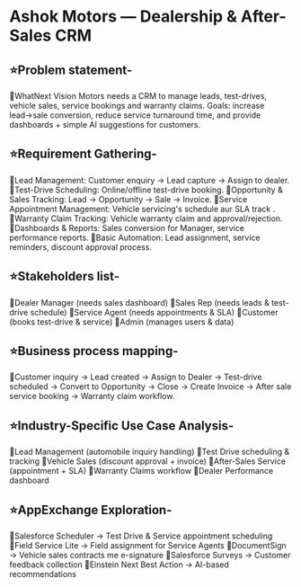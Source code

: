 # Ashok Motors — Dealership & After-Sales CRM

## ⭐Problem statement-

🔹WhatNext Vision Motors needs a CRM to manage leads, test-drives, vehicle sales, service bookings and warranty claims. Goals: increase lead→sale conversion, reduce service turnaround time, and provide dashboards + simple AI suggestions for customers.


## ⭐Requirement Gathering-

🔹Lead Management: Customer enquiry → Lead capture → Assign to dealer.
🔹Test-Drive Scheduling: Online/offline test-drive booking.
🔹Opportunity & Sales Tracking: Lead → Opportunity → Sale → Invoice.
🔹Service Appointment Management: Vehicle servicing's schedule aur SLA track .
🔹Warranty Claim Tracking: Vehicle warranty claim and approval/rejection.
🔹Dashboards & Reports: Sales conversion for Manager, service performance reports.
🔹Basic Automation: Lead assignment, service reminders, discount approval process.


## ⭐Stakeholders list-

🔹Dealer Manager (needs sales dashboard)
🔹Sales Rep (needs leads & test-drive schedule)
🔹Service Agent (needs appointments & SLA)
🔹Customer (books test-drive & service)
🔹Admin (manages users & data)


## ⭐Business process mapping-

🔹Customer inquiry → Lead created → Assign to Dealer → Test-drive scheduled → Convert to Opportunity → Close → Create Invoice → After sale service booking → Warranty claim workflow.


## ⭐Industry-Specific Use Case Analysis-

🔹Lead Management (automobile inquiry handling)
🔹Test Drive scheduling & tracking
🔹Vehicle Sales (discount approval + invoice)
🔹After-Sales Service (appointment + SLA)
🔹Warranty Claims workflow
🔹Dealer Performance dashboard


## ⭐AppExchange Exploration-

🔹Salesforce Scheduler → Test Drive & Service appointment scheduling
🔹Field Service Lite → Field assignment for Service Agents
🔹DocumentSign → Vehicle sales contracts me e-signature
🔹Salesforce Surveys → Customer feedback collection
🔹Einstein Next Best Action → AI-based recommendations